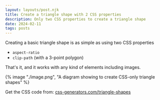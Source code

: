 ```yaml
---
layout: layouts/post.njk
title: Create a triangle shape with 2 CSS properties
description: Only two CSS properties to create a triangle shape
date: 2024-02-11
tags: posts
---
```


Creating a basic triangle shape is as simple as using two CSS properties

* `aspect-ratio`
* `clip-path` (with a 3-point polygon)

That's it, and it works with any kind of elements including images.


{% image "./image.png", "A diagram showing to create CSS-only triangle shapes" %}


Get the CSS code from: [css-generators.com/triangle-shapes](https://css-generators.com/triangle-shapes/)